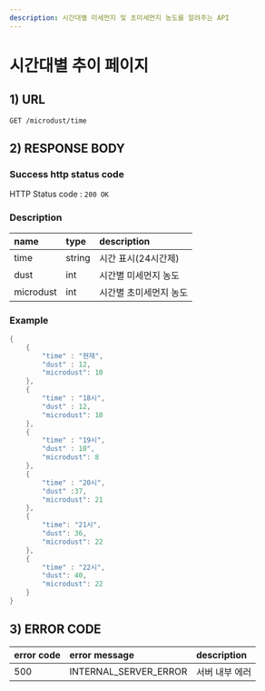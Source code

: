 ```yaml
---
description: 시간대별 미세먼지 및 초미세먼지 농도를 알려주는 API
---
```


# 시간대별 추이 페이지

## 1\) URL

```text
GET /microdust/time
```

## 2\) RESPONSE BODY

### Success http status code

HTTP Status code : `200 OK`

### Description

| name | type | description |
| :--- | :--- | :--- |
| time | string | 시간 표시\(24시간제\) |
| dust | int | 시간별 미세먼지 농도 |
| microdust | int | 시간별 초미세먼지 농도 |

### Example

```java
{
    {
        "time" : "현재",
        "dust" : 12,
        "microdust": 10
    },
    {
        "time" : "18시",
        "dust" : 12,
        "microdust": 10
    },
    {
        "time" : "19시",
        "dust" : 10",
        "microdust": 8
    },
    {
        "time" : "20시",
        "dust" :37,
        "microdust": 21
    },
    {
        "time": "21시",
        "dust": 36,
        "microdust": 22
    },
    {
        "time" : "22시",
        "dust": 40,
        "microdust": 22
    }
}
```

## 3\) ERROR CODE

| error code | error message | description |
| :--- | :--- | :--- |
| 500 | INTERNAL\_SERVER\_ERROR | 서버 내부 에러 |

